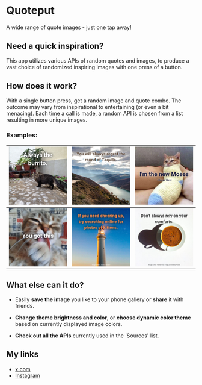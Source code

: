 # Quoteput

A wide range of quote images - just one tap away!

## Need a quick inspiration?

This app utilizes various APIs of random quotes and images, to produce a vast choice of randomized inspiring images with one press of a button.

## How does it work?

With a single button press, get a random image and quote combo.
The outcome may vary from inspirational to entertaining (or even a bit menacing).
Each time a call is made, a random API is chosen from a list resulting in more unique images.

### Examples:

| ![](https://github.com/marek-musial/random_quote_app/blob/dev-/README_assets/Quoteput_example_png_1.png 'Example-image-1') | ![](https://github.com/marek-musial/random_quote_app/blob/dev-/README_assets/Quoteput_example_png_2.png 'Example-image-2') | ![](https://github.com/marek-musial/random_quote_app/blob/dev-/README_assets/Quoteput_example_png_3.png 'Example-image-3') |
| :---: | :---: | :---: |
| ![](https://github.com/marek-musial/random_quote_app/blob/dev-/README_assets/Quoteput_example_png_4.png 'Example-image-4') | ![](https://github.com/marek-musial/random_quote_app/blob/dev-/README_assets/Quoteput_example_png_5.png 'Example-image-5') | ![](https://github.com/marek-musial/random_quote_app/blob/dev-/README_assets/Quoteput_example_png_6.png 'Example-image-6') |

## What else can it do?

- Easily **save the image** you like to your phone gallery or **share** it with friends.

- **Change theme brightness and color**, or **choose dynamic color theme** based on currently displayed image colors.

- **Check out all the APIs** currently used in the 'Sources' list.

## My links

- [x.com](https://x.com/MarekMusialDev)
- [Instagram](https://www.instagram.com/marek.musial.dev/)
